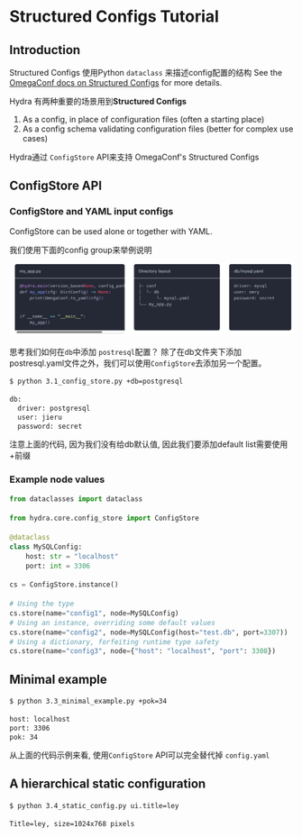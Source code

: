 # Structured Configs Tutorial
## Introduction
Structured Configs 使用Python `dataclass` 来描述config配置的结构
See the [OmegaConf docs on Structured Configs](https://omegaconf.readthedocs.io/en/latest/structured_config.html) for more details.

Hydra 有两种重要的场景用到**Structured Configs**
1. As a config, in place of configuration files (often a starting place)
2. As a config schema validating configuration files (better for complex use cases)

Hydra通过 `ConfigStore` API来支持 OmegaConf's Structured Configs

## ConfigStore API
### ConfigStore and YAML input configs
ConfigStore can be used alone or together with YAML. 

我们使用下面的config group来举例说明

![例子1](../img/img1.png)

思考我们如何在`db`中添加 `postresql`配置？
除了在db文件夹下添加postresql.yaml文件之外，我们可以使用`ConfigStore`去添加另一个配置。

```shell
$ python 3.1_config_store.py +db=postgresql

db:
  driver: postgresql
  user: jieru
  password: secret
```

注意上面的代码, 因为我们没有给db默认值, 因此我们要添加default list需要使用+前缀


### Example node values
```python
from dataclasses import dataclass

from hydra.core.config_store import ConfigStore

@dataclass
class MySQLConfig:
    host: str = "localhost"
    port: int = 3306

cs = ConfigStore.instance()

# Using the type
cs.store(name="config1", node=MySQLConfig)
# Using an instance, overriding some default values
cs.store(name="config2", node=MySQLConfig(host="test.db", port=3307))
# Using a dictionary, forfeiting runtime type safety
cs.store(name="config3", node={"host": "localhost", "port": 3308})
```

## Minimal example
```shell
$ python 3.3_minimal_example.py +pok=34

host: localhost
port: 3306
pok: 34
```

从上面的代码示例来看, 使用`ConfigStore` API可以完全替代掉 `config.yaml`

## A hierarchical static configuration
```shell
$ python 3.4_static_config.py ui.title=ley

Title=ley, size=1024x768 pixels
```
